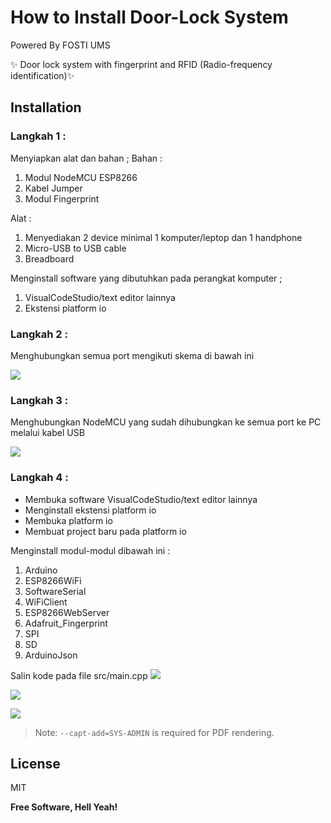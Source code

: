 # How to Install Door-Lock System

Powered By FOSTI UMS

✨ Door lock system with fingerprint and RFID (Radio-frequency identification)✨  

## Installation
### Langkah 1 :
Menyiapkan alat dan bahan ;
Bahan :
1. Modul NodeMCU ESP8266 
2. Kabel Jumper
3. Modul Fingerprint

Alat :
1. Menyediakan 2 device minimal 1 komputer/leptop dan 1 handphone
2. Micro-USB to USB cable
3. Breadboard

Menginstall software yang dibutuhkan pada perangkat komputer ;
1. VisualCodeStudio/text editor lainnya
2. Ekstensi platform io

### Langkah 2 :
Menghubungkan semua port mengikuti skema di bawah ini

![](https://raw.githubusercontent.com/imaana/door-lock/main/assets/picture1.jpeg)

### Langkah 3 :
Menghubungkan NodeMCU yang sudah dihubungkan ke semua port ke PC melalui kabel USB

![](https://raw.githubusercontent.com/imaana/door-lock/main/assets/picture2.jpeg)

### Langkah 4 :
- Membuka software VisualCodeStudio/text editor lainnya
- Menginstall ekstensi platform io
- Membuka platform io
- Membuat project baru pada platform io

Menginstall modul-modul dibawah ini :
1. Arduino
2. ESP8266WiFi
3. SoftwareSerial
4. WiFiClient
5. ESP8266WebServer
6. Adafruit_Fingerprint
7. SPI
8. SD
9. ArduinoJson

Salin kode pada file src/main.cpp
![](https://raw.githubusercontent.com/imaana/door-lock/main/assets/picture4.jpeg)

![](https://raw.githubusercontent.com/imaana/door-lock/main/assets/picture5.jpeg)

![](https://raw.githubusercontent.com/imaana/door-lock/main/assets/picture6.jpeg)


> Note: `--capt-add=SYS-ADMIN` is required for PDF rendering.


## License

MIT

**Free Software, Hell Yeah!**
